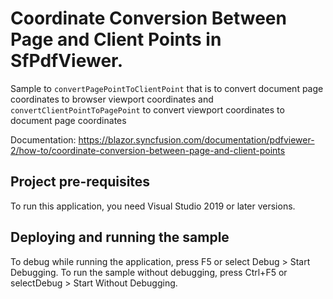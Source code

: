 #  Coordinate Conversion Between Page and Client Points in SfPdfViewer.
Sample to `convertPagePointToClientPoint` that is to convert document page coordinates to browser viewport coordinates and `convertClientPointToPagePoint` to convert viewport coordinates to document page coordinates

Documentation: https://blazor.syncfusion.com/documentation/pdfviewer-2/how-to/coordinate-conversion-between-page-and-client-points

## Project pre-requisites
To run this application, you need Visual Studio 2019 or later versions.

## Deploying and running the sample
To debug while running the application, press F5 or select Debug > Start Debugging. To run the sample without debugging, press Ctrl+F5 or selectDebug > Start Without Debugging.